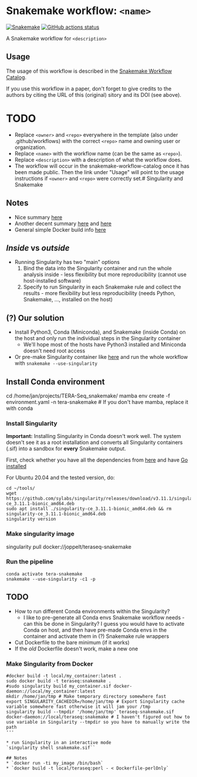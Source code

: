 # Snakemake workflow: `<name>`

[![Snakemake](https://img.shields.io/badge/snakemake-≥6.3.0-brightgreen.svg)](https://snakemake.github.io)
[![GitHub actions status](https://github.com/<owner>/<repo>/workflows/Tests/badge.svg?branch=main)](https://github.com/<owner>/<repo>/actions?query=branch%3Amain+workflow%3ATests)


A Snakemake workflow for `<description>`


## Usage

The usage of this workflow is described in the [Snakemake Workflow Catalog](https://snakemake.github.io/snakemake-workflow-catalog/?usage=<owner>%2F<repo>).

If you use this workflow in a paper, don't forget to give credits to the authors by citing the URL of this (original) <repo>sitory and its DOI (see above).

# TODO

* Replace `<owner>` and `<repo>` everywhere in the template (also under .github/workflows) with the correct `<repo>` name and owning user or organization.
* Replace `<name>` with the workflow name (can be the same as `<repo>`).
* Replace `<description>` with a description of what the workflow does.
* The workflow will occur in the snakemake-workflow-catalog once it has been made public. Then the link under "Usage" will point to the usage instructions if `<owner>` and `<repo>` were correctly set.# Singularity and Snakemake

## Notes
* Nice summary [here](https://siscourses.ethz.ch/container_pipeline_tutorial/2_container_pipeline_tutorial.pdf)
* Another decent summary [here](https://wfbroderick.com/2022-Aug-01.html) and [here](https://snakemake-on-nesi.sschmeier.com/singularity.html)
* General simple Docker build info [here](https://devopscube.com/build-docker-image/)

## *Inside* vs *outside* 
* Running Singularity has two "main" options
    1) Bind the data into the Singularity container and run the whole analysis inside - less flexibility but more reproducibility (cannot use host-installed software)
    2) Specify to run Singularity in each Snakemake rule and collect the results - more flexibility but less reproducibility (needs Python, Snakemake, ..., installed on the host)

## (?) Our solution
* Install Python3, Conda (Miniconda), and Snakemake (inside Conda) on the host and only run the individual steps in the Singularity container
    * We'll hope most of the hosts have Python3 installed and Miniconda doesn't need root access
* Or pre-make Singularity container like [here](https://snakemake-on-nesi.sschmeier.com/singularity.html) and run the whole workflow with `snakemake --use-singularity`
    
## Install Conda environment
cd /home/jan/projects/TERA-Seq_snakemake/
mamba env create -f environment.yaml -n tera-snakemake # If you don't have mamba, replace it with conda

### Install Singularity
**Important:** Installing Singularity in Conda doesn't work well. The system doesn't see it as a root installation and converts all Singularity containers (.sif) into a sandbox for **every** Snakemake output.

First, check whether you have all the dependencies from [here](https://docs.sylabs.io/guides/3.0/user-guide/installation.html#install-dependencies) and have [Go installed](https://docs.sylabs.io/guides/3.0/user-guide/installation.html#install-go)

For Ubuntu 20.04 and the tested version, do:
```
cd ~/tools/
wget https://github.com/sylabs/singularity/releases/download/v3.11.1/singularity-ce_3.11.1-bionic_amd64.deb
sudo apt install ./singularity-ce_3.11.1-bionic_amd64.deb && rm singularity-ce_3.11.1-bionic_amd64.deb
singularity version
```

### Make singularity image
singularity pull docker://joppelt/teraseq-snakemake

### Run the pipeline
```
conda activate tera-snakemake
snakemake --use-singularity -c1 -p
```
  
## TODO
* How to run different Conda environments within the Singularity?
    * I like to pre-generate all Conda envs Snakemake workflow needs - can this be done in Singularity? I guess you would have to activate Conda on host, and then have pre-made Conda envs in the container and activate them in (?) Snakemake rule wrappers
* Cut Dockerfile to the bare minimum (if it works)
* If the *old* Dockerfile doesn't work, make a new one

### Make Singularity from Docker
```
#docker build -t local/my_container:latest .
sudo docker build -t teraseq:snakemake .
#sudo singularity build my_container.sif docker-daemon://local/my_container:latest
mkdir /home/jan/tmp # Make temporary directory somewhere fast
export SINGULARITY_CACHEDIR=/home/jan/tmp # Export Singularity cache variable somewhere fast otherwise it will jam your /tmp
singularity build --tmpdir '/home/jan/tmp' teraseq-snakemake.sif docker-daemon://local/teraseq:snakemake # I haven't figured out how to use variable in Singularity --tmpdir so you have to manually write the path
'''

* run Singularity in an interactive mode
`singularity shell snakemake.sif``

## Notes
* `docker run -ti my_image /bin/bash`
* `docker build -t local/teraseq:perl - < Dockerfile-perlOnly`
